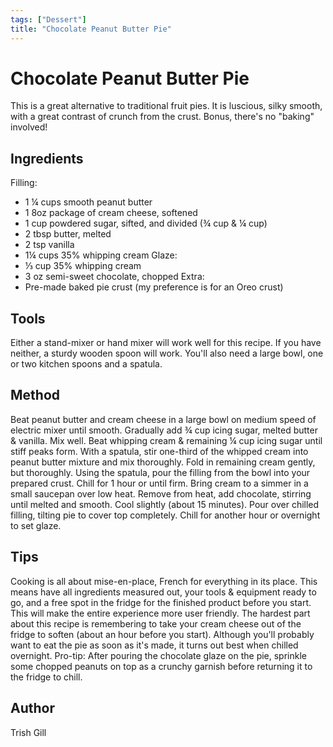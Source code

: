 ```yaml
---
tags: ["Dessert"]
title: "Chocolate Peanut Butter Pie"
---
```


<TagLinks />

# Chocolate Peanut Butter Pie

This is a great alternative to traditional fruit pies. It is luscious, silky smooth, with a great contrast of crunch from the crust. Bonus, there's no "baking" involved!

## Ingredients

Filling:
- 1 ¼ cups smooth peanut butter
- 1 8oz package of cream cheese, softened
- 1 cup powdered sugar, sifted, and divided (¾ cup & ¼ cup)
- 2 tbsp butter, melted
- 2 tsp vanilla
- 1¼ cups 35% whipping cream 
Glaze:
- ⅓ cup 35% whipping cream
- 3 oz semi-sweet chocolate, chopped
Extra:
- Pre-made baked pie crust (my preference is for an Oreo crust)


## Tools

Either a stand-mixer or hand mixer will work well for this recipe. If you have neither, a sturdy wooden spoon will work. You'll also need a large bowl, one or two kitchen spoons and a spatula.

## Method

Beat peanut butter and cream cheese in a large bowl on medium speed of electric mixer until smooth.  Gradually add ¾ cup icing sugar, melted butter & vanilla. Mix well. Beat whipping cream & remaining ¼ cup icing sugar until stiff peaks form. With a spatula, stir one-third of the whipped cream into peanut butter mixture and mix thoroughly. Fold in remaining cream gently, but thoroughly.  Using the spatula, pour the filling from the bowl into your prepared crust.  Chill for 1 hour or until firm.
Bring cream to a simmer in a small saucepan over low heat.  Remove from heat, add chocolate, stirring until melted and smooth.  Cool slightly (about 15 minutes).  Pour over chilled filling, tilting pie to cover top completely. Chill for another hour or overnight to set glaze.


## Tips

Cooking is all about mise-en-place, French for everything in its place. This means have all ingredients measured out, your tools & equipment ready to go, and a free spot in the fridge for the finished product before you start. This will make the entire experience more user friendly. 
The hardest part about this recipe is remembering to take your cream cheese out of the fridge to soften (about an hour before you start).
Although you'll probably want to eat the pie as soon as it's made, it turns out best when chilled overnight.
Pro-tip: After pouring the chocolate glaze on the pie, sprinkle some chopped peanuts on top as a crunchy garnish before returning it to the fridge to chill.

## Author

Trish Gill
